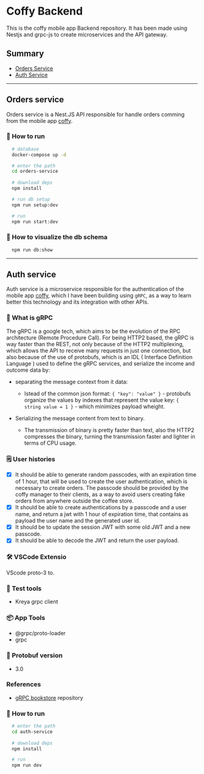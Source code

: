 # Coffy Backend
This is the coffy mobile app Backend repository. It has been made using Nestjs and grpc-js to create microservices and the API gateway.

## Summary
- [Orders Service](#user-content-orders-service)
- [Auth Service](#user-content-auth-service)

---

## Orders service
Orders service is a Nest.JS API responsible for handle orders comming from the mobile app [coffy](https://github.com/robertokbr/coffy).

### 🚗 How to run 
```bash
  # database
  docker-compose up -d

  # enter the path
  cd orders-service
  
  # download deps
  npm install

  # run db setup
  npm run setup:dev

  # run 
  npm run start:dev
```

### 🔭 How to visualize the db schema
```bash
  npm run db:show
```

---

## Auth service

Auth service is a microservice responsible for the authentication of the mobile app [coffy](https://github.com/robertokbr/coffy), which I have been building using ```gRPC```, as a way to learn better this technology and its integration with other APIs.

### 📓 What is gRPC
The gRPC is a google tech, which aims to be the evolution of the RPC architecture (Remote Procedure Call). For being HTTP2 based, the gRPC is way faster than the REST, not only because of the HTTP2 multiplexing, which allows the API to receive many requests in just one connection, but also because of the use of protobufs, which is an IDL ( Interface Definition Language ) used to define the gRPC services, and serialize the income and outcome data by:

- separating the message context from it data:
  - Istead of the common json format: ```{ "key": "value" }``` - protobufs organize the values by indexes that represent the value key: ```{ string value = 1 }``` - which minimizes payload wheight.

- Serializing the message content from text to binary.
  - The transmission of binary is pretty faster than text, also the HTTP2 compresses the binary, turning the transmission faster and lighter in terms of CPU usage.

### 🗒️ User histories
- [x] It should be able to generate random passcodes, with an expiration time of 1 hour, that will be used to create the user authentication, which is necessary to create orders. The passcode should be provided by the coffy manager to their clients, as a way to avoid users creating fake orders from anywhere outside the coffee store.
- [x] It should be able to create authentications by a passcode and a user name, and return a jwt with 1 hour of expiration time, that contains as payload the user name and the generated user id.
- [x] It should be to update the session JWT with some old JWT and a new passcode.
- [x] It should be able to decode the JWT and return the user payload.

### 🛠️ VSCode Extensio
VScode proto-3 to.

### 🧪 Test tools
- Kreya grpc client

### 📦 App Tools
- @grpc/proto-loader
- grpc

### 📔 Protobuf version
- 3.0

### References
- [gRPC bookstore](https://github.com/rocketseat-experts-club/grpc-bookstore) repository

### 🚗 How to run 
```bash
  # enter the path
  cd auth-service
  
  # download deps
  npm install

  # run 
  npm run dev
```